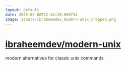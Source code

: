 ```yaml
---
layout: default
date: 2025-07-08T12:44:39.068734
image: assets/ibraheemdev_modern-unix_cropped.png
---
```


# [ibraheemdev/modern-unix](https://github.com/ibraheemdev/modern-unix)

modern alternatives for classic unix commands
